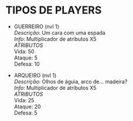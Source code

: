# TIPOS DE PLAYERS

* GUERREIRO (nvl 1)  
*Descrição*: Um cara com uma espada  
*Info*: Multiplicador de atributos X5  
*ATRIBUTOS*  
Vida: 50  
Ataque: 5  
Defesa: 10  

* ARQUEIRO (nvl 1)  
*Descrição*: Olhos de águia, arco de... madeira?  
*Info*: Multiplicador de atributos X5  
*ATRIBUTOS*  
Vida: 25  
Ataque: 20  
Defesa: 5  